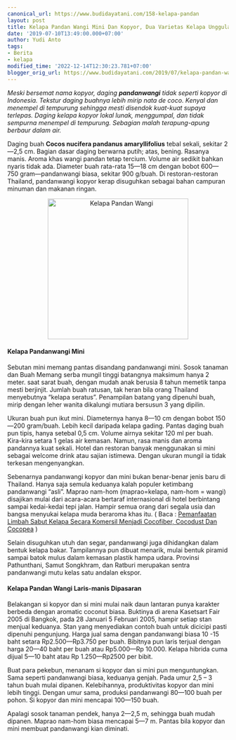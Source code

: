 ```yaml
---
canonical_url: https://www.budidayatani.com/158-kelapa-pandan
layout: post
title: Kelapa Pandan Wangi Mini Dan Kopyor, Dua Varietas Kelapa Unggulan
date: '2019-07-10T13:49:00.000+07:00'
author: Yudi Anto
tags:
- Berita
- kelapa
modified_time: '2022-12-14T12:30:23.781+07:00'
blogger_orig_url: https://www.budidayatani.com/2019/07/kelapa-pandan-wangi-mini-dan-kopyor-dua.html
---
```


<p><i>Meski bersemat nama kopyor, daging <b>pandanwangi</b> tidak seperti kopyor di Indonesia. Tekstur daging buahnya lebih mirip nata de coco. Kenyal dan menempel di tempurung sehingga mesti disendok kuat-kuat supaya terlepas. Daging kelapa kopyor lokal lunak, menggumpal, dan tidak sempurna menempel di tempurung. Sebagian malah terapung-apung berbaur dalam air.</i></p><p>Daging buah <b>Cocos nucifera pandanus amaryllifolius</b> tebal sekali, sekitar 2—2,5 cm. Bagian dasar daging berwarna putih; atas, bening. Rasanya manis. Aroma khas wangi pandan tetap tercium. Volume air sedikit bahkan nyaris tidak ada. Diameter buah rata-rata 15—18 cm dengan bobot 600—750 gram—pandanwangi biasa, sekitar 900 g/buah. Di restoran-restoran Thailand, pandanwangi kopyor kerap disuguhkan sebagai bahan campuran minuman dan makanan ringan.</p><div style="clear: both; text-align: center;"><a style="margin-left: 1em; margin-right: 1em;" href="https://i2.wp.com/1.bp.blogspot.com/-Q_cscdOUE4k/XSWGonzM7YI/AAAAAAAAC2k/KxSbyoGSY0gHMoHpsCsCe0eaDo3cb-6kgCLcBGAs/s1600/Pandanwangi%2BKopyor_600x600.jpg?ssl=1"><img loading="lazy" title="Kelapa Pandan Wangi" src="https://i2.wp.com/1.bp.blogspot.com/-Q_cscdOUE4k/XSWGonzM7YI/AAAAAAAAC2k/KxSbyoGSY0gHMoHpsCsCe0eaDo3cb-6kgCLcBGAs/s320/Pandanwangi%2BKopyor_600x600.jpg?resize=320%2C320&amp;ssl=1" alt="Kelapa Pandan Wangi" width="320" height="320" border="0" data-original-height="600" data-original-width="600" data-recalc-dims="1" /></a></div><h4>Kelapa Pandanwangi Mini</h4><p>Sebutan mini memang pantas disandang pandanwangi mini. Sosok tanaman dan Buah Memang serba mungil tinggi batangnya maksimum hanya 2 meter. saat sarat buah, dengan mudah anak berusia 8 tahun memetik tanpa mesti berjinjit. Jumlah buah ratusan, tak heran bila orang Thailand menyebutnya “kelapa seratus”. Penampilan batang yang dipenuhi buah, mirip dengan leher wanita dikalungi mutiara bersusun 3 yang dipilin.</p><p>Ukuran buah pun ikut mini. Diameternya hanya 8—10 cm dengan bobot 150—200 gram/buah. Lebih kecil daripada kelapa gading. Pantas daging buah pun tipis, hanya setebal 0,5 cm. Volume airnya sekitar 120 ml per buah. Kira-kira setara 1 gelas air kemasan. Namun, rasa manis dan aroma pandannya kuat sekali. Hotel dan restoran banyak menggunakan si mini sebagai welcome drink atau sajian istimewa. Dengan ukuran mungil ia tidak terkesan mengenyangkan.</p><p>Sebenarnya pandanwangi kopyor dan mini bukan benar-benar jenis baru di Thailand. Hanya saja semula keduanya kalah populer ketimbang pandanwangi “asli”. Maprao nam-hom (maprao=kelapa, nam-hom = wangi) disajikan mulai dari acara-acara bertaraf internasional di hotel berbintang sampai kedai-kedai tepi jalan. Hampir semua orang dari segala usia dan bangsa menyukai kelapa muda beraroma khas itu. ( Baca : <a href="https://www.budidayatani.com/2019/07/pemanfaatan-limbah-sabut-kelapa-secara.html">Pemanfaatan Limbah Sabut Kelapa Secara Komersil Menjadi Cocofiber, Cocodust Dan Cocopea</a> )</p><p>Selain disuguhkan utuh dan segar, pandanwangi juga dihidangkan dalam bentuk kelapa bakar. Tampilannya pun dibuat menarik, mulai bentuk piramid sampai batok mulus dalam kemasan plastik hampa udara. Provinsi Pathunthani, Samut Songkhram, dan Ratburi merupakan sentra pandanwangi mutu kelas satu andalan ekspor.</p><h4>Kelapa Pandan Wangi Laris-manis Dipasaran</h4><p>Belakangan si kopyor dan si mini mulai naik daun lantaran punya karakter berbeda dengan aromatic coconut biasa. Buktinya di arena Kasetsart Fair 2005 di Bangkok, pada 28 Januari 5 Februari 2005, hampir setiap stan menjual keduanya. Stan yang menyediakan contoh buah untuk dicicipi pasti dipenuhi pengunjung. Harga jual sama dengan pandanwangi biasa 10 -15 baht setara Rp2.500—Rp3.750 per buah. Bibitnya pun laris terjual dengan harga 20—40 baht per buah atau Rp5.000—Rp 10.000. Kelapa hibrida cuma dijual 5—10 baht atau Rp 1.250—Rp2500 per bibit.</p><p>Buat para pekebun, menanam si kopyor dan si mini pun menguntungkan. Sama seperti pandanwangi biasa, keduanya genjah. Pada umur 2,5 &#8211; 3 tahun buah mulai dipanen. Kelebihannya, produktivitas kopyor dan mini lebih tinggi. Dengan umur sama, produksi pandanwangi 80—100 buah per pohon. Si kopyor dan mini mencapai 100—150 buah.</p><p>Apalagi sosok tanaman pendek, hanya 2—2,5 m, sehingga buah mudah dipanen. Maprao nam-hom biasa mencapai 5—7 m. Pantas bila kopyor dan mini membuat pandanwangi kian diminati.</p>